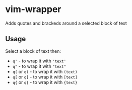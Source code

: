 # vim-wrapper
Adds quotes and brackeds around a selected block of text

## Usage

Select a block of text then:

- `q'` - to wrap it with `'text'`
- `q"` - to wrap it with `"text"`
- `q(` or `q)` - to wrap it with `(text)`
- `q[` or `q]` - to wrap it with `[text]`
- `q{` or `q}` - to wrap it with `{text}`
